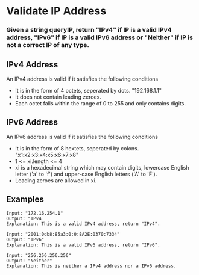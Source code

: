 # Validate IP Address
### Given a string queryIP, return "IPv4" if IP is a valid IPv4 address, "IPv6" if IP is a valid IPv6 address or "Neither" if IP is not a correct IP of any type.

## IPv4 Address
An IPv4 address is valid if it satisfies the following conditions
 - It is in the form of 4 octets, seperated by dots. "192.168.1.1"
 - It does not contain leading zeroes.
 - Each octet falls within the range of 0 to 255 and only contains digits.

## IPv6 Address
An IPv6 address is valid if it satisfies the following conditions
 - It is in the form of 8 hextets, seperated by colons. "x1:x2:x3:x4:x5:x6:x7:x8"
 - 1 <= xi.length <= 4
 - xi is a hexadecimal string which may contain digits, lowercase English letter ('a' to 'f') and upper-case English letters ('A' to 'F').
 - Leading zeroes are allowed in xi.

 ## Examples

```
Input: "172.16.254.1"
Output: "IPv4
Explanation: This is a valid IPv4 address, return "IPv4".
```
```
Input: "2001:0db8:85a3:0:0:8A2E:0370:7334"
Output: "IPv6"
Explanation: This is a valid IPv6 address, return "IPv6".
```
```
Input: "256.256.256.256"
Output: "Neither"
Explanation: This is neither a IPv4 address nor a IPv6 address.
```
